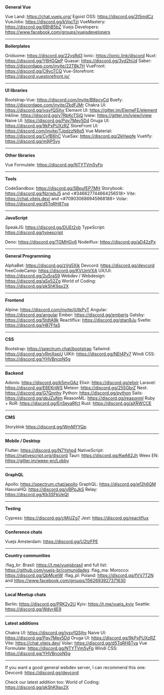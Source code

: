 **General Vue**

Vue Land: <https://chat.vuejs.org/>
Egoist OSS: <https://discord.gg/2t5mdCz>
VueJobs: <https://discord.gg/kVqcTzj>
VueMastery: <https://discord.gg/6BhB5bZ>
Vuejs Developers: <https://www.facebook.com/groups/vuejsdevelopers>

---

**Boilerplates**

Gridsome: <https://discord.gg/22ysRd3>
Ionic: <https://ionic.link/discord>
Nuxt: <https://discord.gg/Y6HGQeP>
Quasar: <https://discord.gg/3yd2hUd>
Saber: <https://discordapp.com/invite/22TBk7H>
VueFront: <https://discord.gg/C9vcTCQ>
Vue-Storefront: <https://discord.vuestorefront.io/>

---

**UI libraries**

Bootstrap-Vue: <https://discord.com/invite/B8pcyCd>
Buefy: <https://discordapp.com/invite/ZkdFJMr>
Chakra UI: <https://discord.gg/jvsvfQSjhv>
Element UI: <https://gitter.im/ElemeFE/element>
Inkline: <https://discord.gg/v7RbKcTSjQ>
Iview: <https://gitter.im/iview/iview>
Naive UI: <https://discord.gg/Pqv7Mev5Dd>
Oruga UI: <https://discord.gg/9kPxPUXzRZ>
StoreFront UI: <https://discord.com/invite/TJpdzzN6q5>
Vue Material: <https://discord.gg/CyfB6hC>
VueSax: <https://discord.gg/2kHwpfe>
Vuetify: <https://discord.gg/m9jP5vy>

---

**Other libraries**

Vue Formulate: <https://discord.gg/NTYTVm5yFp>

---

**Tools**

CodeSandbox: <https://discord.gg/5BpufEP7MH>
Storybook: <https://discord.gg/NzrwbJ5> and <#346627744664256518>
Vite: <https://chat.vitejs.dev/> and <#709030686945968188>
Volar: <https://discord.gg/d5TqRH8Tya>

---

**JavaScript**

SpeakJS: <https://discord.gg/DUEt2vb>
TypeScript: <https://discord.gg/typescript>

Deno: <https://discord.gg/TGMHGv6>
Nodeiflux: <https://discord.gg/aD42zPx>

---

**General Programming**

AlphaBet: <https://discord.gg/zVg5Xjk>
Devcord: <https://discord.gg/devcord>
freeCodeCamp: <https://discord.gg/KVUmVXA>
UX/UI: <https://discord.gg/2uSraS9>
Webdev / Webdesign: <https://discord.gg/aSx52Zg>
World of Coding: <https://discord.gg/pkShK9ax2X>

---

**Frontend**

Alpine: <https://discord.com/invite/jUtkPyT>
Angular: <https://discord.gg/angular>
Ember: <https://discord.gg/emberjs>
Gatsby: <https://discord.gg/5tdtA9k>
Reactiflux: <https://discord.gg/gtan9Ju>
Svelte: <https://discord.gg/H87FfaS>

---

**CSS**

Bootstrap: <https://spectrum.chat/bootstrap>
Tailwind: <https://discord.gg/vRmXppU>
UIKit: <https://discord.gg/NEt4Pv7>
Windi CSS: <https://discord.gg/YHVBncpN5g>

---

**Backend**

Adonis: <https://discord.gg/k5myGAz>
Elixir: <https://discord.gg/elixir>
Laravel: <https://discord.gg/E6EKnWS>
Meteor: <https://discord.gg/255GbrZ>
Nest: <https://discord.gg/G7Qnnhy>
Python: <https://discord.gg/python>
Sails: <https://discord.gg/gbJZuNm>
ReasonML: <https://discord.gg/reasonml>
Ruby + RoR: <https://discord.gg/EnSevaRfct>
Rust: <https://discord.gg/aXRWCCE>

---

**CMS**

Storyblok <https://discord.gg/WmMYYQp>

---

**Mobile / Desktop**

Flutter: <https://discord.gg/N7Yshp4>
NativeScript: <https://nativescript.org/discord>
Tauri: <https://discord.gg/KwA62Jh>
Weex EN: <https://gitter.im/weex-en/Lobby>

---

**GraphQL**

Apollo: <https://spectrum.chat/apollo>
GraphQL: <https://discord.gg/ef2h6QM>
HasuraHQ: <https://discord.gg/vBPpJkS>
Relay: <https://discord.gg/Kb3SFkUeQt>

---

**Testing**

Cypress: <https://discord.gg/cMjUZg7>
Jest: <https://discord.gg/reactiflux>

---

**Conference chats**

Vuejs Amsterdam: <https://discord.gg/U2tzFPE>

---

**Country communities**

:flag_br: Brasil: <https://t.me/vuejsbrasil> and full list: <https://github.com/vuejs-br/comunidades>
:flag_ma: Morocco: <https://discord.gg/QbMcetW>
:flag_pl: Poland: <https://discord.gg/fVV7T2N> and <https://www.facebook.com/groups/1562693927371630>

---

**Local Meetup chats**

Berlin: <https://discord.gg/PRK2y2U>
Kyiv: <https://t.me/vuejs_kyiv>
Seattle: <https://discord.gg/Wdvr4E9>

---

**Latest additions**

Chakra UI: <https://discord.gg/jvsvfQSjhv>
Naive UI: <https://discord.gg/Pqv7Mev5Dd>
Oruga UI: <https://discord.gg/9kPxPUXzRZ>
Vite: <https://chat.vitejs.dev/>
Volar: <https://discord.gg/d5TqRH8Tya>
Vue Formulate: <https://discord.gg/NTYTVm5yFp>
Windi CSS: <https://discord.gg/YHVBncpN5g>

---

If you want a good general webdev server, I can recommend this one:
Devcord: <https://discord.gg/devcord>

Check our latest addition too:
World of Coding: <https://discord.gg/pkShK9ax2X>
